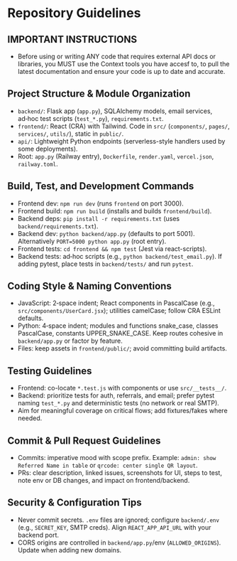 # Repository Guidelines

## IMPORTANT INSTRUCTIONS
- Before using or writing ANY code that requires external API docs or libraries, you MUST use the Context tools you have accesf to, to pull the latest documentation and ensure your code is up to date and accurate.


## Project Structure & Module Organization
- `backend/`: Flask app (`app.py`), SQLAlchemy models, email services, ad‑hoc test scripts (`test_*.py`), `requirements.txt`.
- `frontend/`: React (CRA) with Tailwind. Code in `src/` (`components/`, `pages/`, `services/`, `utils/`), static in `public/`.
- `api/`: Lightweight Python endpoints (serverless-style handlers used by some deployments).
- Root: `app.py` (Railway entry), `Dockerfile`, `render.yaml`, `vercel.json`, `railway.toml`.

## Build, Test, and Development Commands
- Frontend dev: `npm run dev` (runs `frontend` on port 3000).
- Frontend build: `npm run build` (installs and builds `frontend/build`).
- Backend deps: `pip install -r requirements.txt` (uses `backend/requirements.txt`).
- Backend dev: `python backend/app.py` (defaults to port 5001). Alternatively `PORT=5000 python app.py` (root entry).
- Frontend tests: `cd frontend && npm test` (Jest via react-scripts).
- Backend tests: ad‑hoc scripts (e.g., `python backend/test_email.py`). If adding pytest, place tests in `backend/tests/` and run `pytest`.

## Coding Style & Naming Conventions
- JavaScript: 2‑space indent; React components in PascalCase (e.g., `src/components/UserCard.jsx`); utilities camelCase; follow CRA ESLint defaults.
- Python: 4‑space indent; modules and functions snake_case, classes PascalCase, constants UPPER_SNAKE_CASE. Keep routes cohesive in `backend/app.py` or factor by feature.
- Files: keep assets in `frontend/public/`; avoid committing build artifacts.

## Testing Guidelines
- Frontend: co-locate `*.test.js` with components or use `src/__tests__/`.
- Backend: prioritize tests for auth, referrals, and email; prefer pytest naming `test_*.py` and deterministic tests (no network or real SMTP).
- Aim for meaningful coverage on critical flows; add fixtures/fakes where needed.

## Commit & Pull Request Guidelines
- Commits: imperative mood with scope prefix. Example: `admin: show Referred Name in table` or `qrcode: center single QR layout`.
- PRs: clear description, linked issues, screenshots for UI, steps to test, note env or DB changes, and impact on frontend/backend.

## Security & Configuration Tips
- Never commit secrets. `.env` files are ignored; configure `backend/.env` (e.g., `SECRET_KEY`, SMTP creds). Align `REACT_APP_API_URL` with your backend port.
- CORS origins are controlled in `backend/app.py`/env (`ALLOWED_ORIGINS`). Update when adding new domains.
